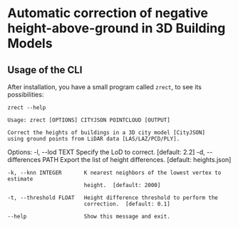 # Automatic correction of negative height-above-ground in 3D Building Models

## Usage of the CLI
After installation, you have a small program called <code>zrect</code>, to see its possibilities:

<code>zrect --help</code>

<code>Usage: zrect [OPTIONS] CITYJSON POINTCLOUD [OUTPUT]</code>

<code>Correct the heights of buildings in a 3D city model [CityJSON] using ground points from LiDAR data [LAS/LAZ/PCD/PLY].</code>

  Options:
    -l, --lod TEXT          Specify the LoD to correct.  [default: 2.2]
    -d, --differences PATH  Export the list of height differences.  [default:
                            heights.json]

    -k, --knn INTEGER       K nearest neighbors of the lowest vertex to estimate
                            height.  [default: 2000]

    -t, --threshold FLOAT   Height difference threshold to perform the
                            correction.  [default: 0.1]

    --help                  Show this message and exit.
